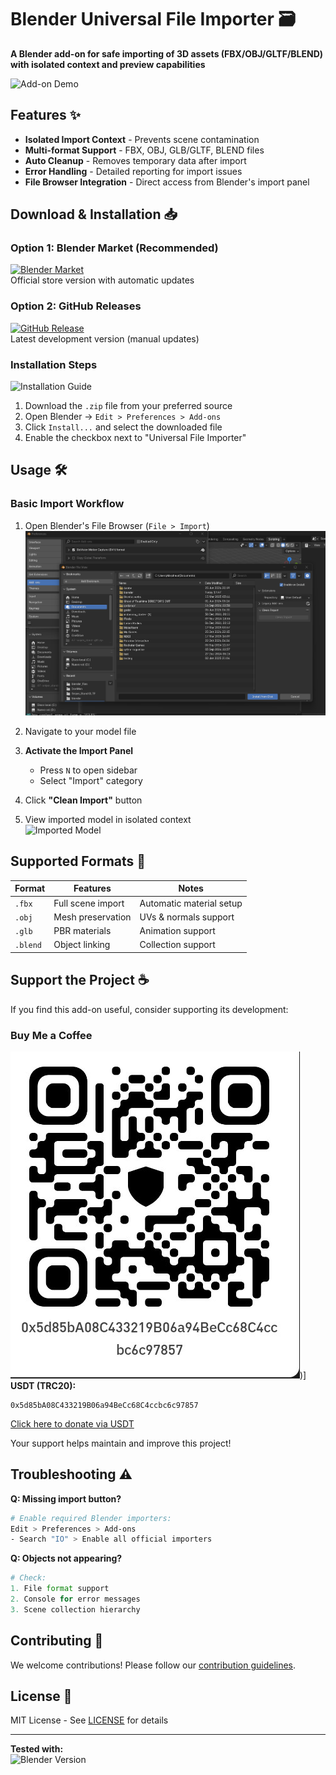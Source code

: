 # Blender Universal File Importer 🗃️

**A Blender add-on for safe importing of 3D assets (FBX/OBJ/GLTF/BLEND) with isolated context and preview capabilities**

![Add-on Demo](https://archive.org/download/rotatingfood2/06d99c_ec144b0a749e4cc0b43cdaf414a12766_mv2.gif) <!-- Replace with actual demo GIF -->

## Features ✨
- **Isolated Import Context** - Prevents scene contamination
- **Multi-format Support** - FBX, OBJ, GLB/GLTF, BLEND files
- **Auto Cleanup** - Removes temporary data after import
- **Error Handling** - Detailed reporting for import issues
- **File Browser Integration** - Direct access from Blender's import panel

## Download & Installation 📥

### Option 1: Blender Market (Recommended)
[![Blender Market](https://img.shields.io/badge/Blender_Market-Download-FF9900)](https://www.blendermarket.com/products/your-addon)  
Official store version with automatic updates

### Option 2: GitHub Releases
[![GitHub Release](https://img.shields.io/badge/GitHub-Download-181717)](https://github.com/yourusername/blender_universal_file_importer/releases)  
Latest development version (manual updates)

### Installation Steps
![Installation Guide](https://via.placeholder.com/600x300.png?text=Installation+Steps+Screenshot)
1. Download the `.zip` file from your preferred source
2. Open Blender → `Edit > Preferences > Add-ons`
3. Click `Install...` and select the downloaded file
4. Enable the checkbox next to "Universal File Importer"

## Usage 🛠️

### Basic Import Workflow
1. Open Blender's File Browser (`File > Import`)
   ![Open Browser](https://github.com/rafaeldtr41/blender_universal_file_importer/blob/main/images/Captura%20de%20pantalla%202025-03-21%20222323.png)
3. Navigate to your model file
4. **Activate the Import Panel**  
   - Press `N` to open sidebar
   - Select "Import" category

5. Click **"Clean Import"** button  
   
6. View imported model in isolated context  
   ![Imported Model]([https://via.placeholder.com/800x400.png?text=Imported+Model+Preview](https://github.com/rafaeldtr41/blender_universal_file_importer/blob/main/images/Captura%20de%20pantalla%202025-03-21%20222806.png))

## Supported Formats 📄

| Format | Features | Notes |
|--------|----------|-------|
| `.fbx` | Full scene import | Automatic material setup |
| `.obj` | Mesh preservation | UVs & normals support |
| `.glb` | PBR materials | Animation support |
| `.blend` | Object linking | Collection support |

## Support the Project ☕

If you find this add-on useful, consider supporting its development:

### Buy Me a Coffee
![Buy Me A Coffee](https://github.com/rafaeldtr41/blender_universal_file_importer/blob/main/images/Screenshot_2025-03-21-18-36-47-635_com.wallet.crypto.trustapps.jpg))]  
**USDT (TRC20):**  
```
0x5d85bA08C433219B06a94BeCc68C4ccbc6c97857
```

[Click here to donate via USDT](https://your-donation-link.com)

Your support helps maintain and improve this project!

## Troubleshooting ⚠️

**Q: Missing import button?**  
```bash
# Enable required Blender importers:
Edit > Preferences > Add-ons
- Search "IO" > Enable all official importers
```

**Q: Objects not appearing?**  
```python
# Check:
1. File format support
2. Console for error messages
3. Scene collection hierarchy
```

## Contributing 🤝

We welcome contributions! Please follow our [contribution guidelines](CONTRIBUTING.md).

## License 📄

MIT License - See [LICENSE](LICENSE) for details

---

**Tested with:**  
![Blender Version](https://img.shields.io/badge/Blender-4.3.0+-orange)
